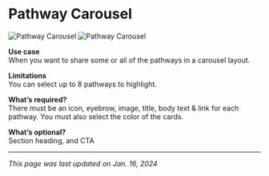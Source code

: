 # Pathway Carousel

![Pathway Carousel](/img/Pathway_Carousel.png)
![Pathway Carousel](/img/Pathway_Carousel_Expanded.png)

**Use case**<br>
When you want to share some or all of the pathways in a carousel layout.

**Limitations**<br>
You can select up to 8 pathways to highlight.

**What’s required?**<br>
There must be an icon, eyebrow, image, title, body text & link for each pathway. You must also select the color of the cards.

**What’s optional?**<br>
Section heading, and CTA

***

*This page was last updated on Jan. 16, 2024*
